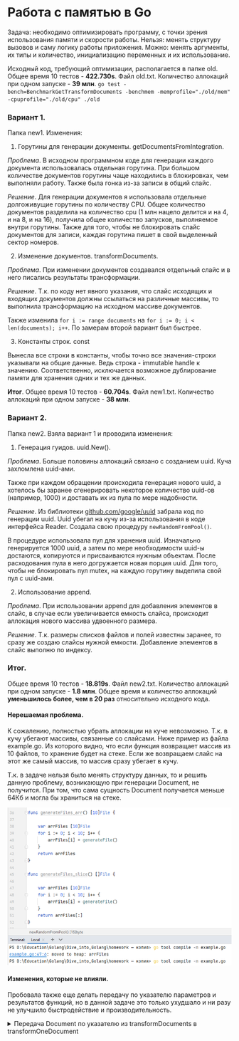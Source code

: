 # Работа с памятью в Go

Задача: необходимо оптимизировать программу, с точки зрения использования памяти и скорости работы. Нельзя: менять структуру вызовов и саму логику работы приложения. Можно: менять аргументы, их типы и количество, инициализацию переменных и их использование.

Исходный код, требующий оптимизации, располагается в папке old. Общее время 10 тестов - **422.730s**. Файл old.txt. 
Количество аллокаций при одном запуске - **39 млн**. `go test -bench=BenchmarkGetTransformDocuments -benchmem -memprofile="./old/mem" -cpuprofile="./old/cpu" ./old`

### Вариант 1.

Папка new1. Изменения:
1. Горутины для генерации документы. getDocumentsFromIntegration.

_Проблема_. В исходном программном коде для генерации каждого документа использовалась отдельная горутина. При большом количестве документов горутины чаще находились в блокировках, чем выполняли работу. Также была гонка из-за записи в общий слайс.

_Решение_. Для генерации документов я использовала отдельные долгоживущие горутины по количеству CPU. Общее количество документов разделила на количество cpu (1 млн нацело делится и на 4, и на 8, и на 16), получила общее количество запусков, выполняемое внутри горутины.
Также для того, чтобы не блокировать слайс документов для записи, каждая горутина пишет в свой выделенный сектор номеров.

2. Изменение документов. transformDocuments.

_Проблема_. При изменении документов создавался отдельный слайс и в него писались результаты трансформации.

_Решение_. Т.к. по коду нет явного указания, что слайс исходящих и входящих документов должны ссылаться на различные массивы, то выполнила трансформацию на исходном массиве документов.

Также изменила `for i := range documents` на `for i := 0; i < len(documents); i++`. По замерам второй вариант был быстрее.

3. Константы строк. const

Вынесла все строки в константы, чтобы точно все значения-строки указывали на общие данные. Ведь строка - immutable handle к значению. Соответственно, исключается возможное дублирование памяти для хранения одних и тех же данных.

**Итог**. Общее время 10 тестов - **60.704s**. Файл new1.txt. Количество аллокаций при одном запуске - **38 млн**.


### Вариант 2. 

Папка new2. Взяла вариант 1 и проводила изменения:
1. Генерация гуидов. uuid.New().

_Проблема_. Больше половины аллокаций связано с созданием uuid. Куча захломлена uuid-ами. 

Также при каждом обращении происходила генерация нового uuid, а хотелось бы заранее сгенерировать некоторое количество uuid-ов (например, 1000) и доставать их из пула по мере надобности.

_Решение_. Из библиотеки [github.com/google/uuid](url) забрала код по генерации uuid. Uuid убегал на кучу из-за использования в коде интерфейса Reader. 
Создала свою процедуру `newRandomFromPool()`. 

В процедуре использовала пул для хранения uuid. Изначально генерируется 1000 uuid, а затем по мере необходимости uuid-ы достаются, копируются и присваиваются нужным объектам. После расходования пула в него догружается новая порция uuid.
Для того, чтобы не блокировать пул mutex, на каждую горутину выделила свой пул с uuid-ами.

2. Использование append.

_Проблема_. При использовании append для добавления элементов в слайс, в случае если увеличивается емкость слайса, происходит аллокация нового массива удвоенного размера.

_Решение_. Т.к. размеры списков файлов и полей известны заранее, то сразу же создаю слайсы нужной емкости. Добавление элементов в слайс выполню по индексу.

### Итог. 

Общее время 10 тестов - **18.819s**. Файл new2.txt. Количество аллокаций при одном запуске - **1.8 млн**. 
Общее время и количество аллокаций **уменьшилось более, чем в 20 раз** относительно исходного кода. 

#### Нерешаемая проблема.

К сожалению, полностью убрать аллокации на куче невозможно. Т.к. в кучу убегают массивы, связанные со слайсами. Ниже пример из файла example.go. Из которого видно, что если функция возвращает массив из 10 файлов, то хранение будет на стеке. Если же возвращаем слайс на этот же самый массив, то массив сразу убегает в кучу.

Т.к. в задаче нельзя было менять структуру данных, то и решить данную проблему, возникающую при генерации Document, не получится. При том, что сама сущность Document получается меньше 64Кб и могла бы храниться на стеке.

![example.go](https://github.com/arhikit/task_optimization/raw/main/doc/example.png)

#### Изменения, которые не влияли.

Пробовала также еще делать передачу по указателю параметров и результатов функций, но в данной задаче это только ухудшало и ни разу не улучшило быстродействие и производительность. 
<details><summary>Передача Document по указателю из transformDocuments в transformOneDocument</summary>

1 вариант. Передача Document по указателю. В transformDocuments по сущности Document возвращался указатель, указатель передавался в transformOneDocument (при передаче указатель также копируется) и в transformOneDocument по указателю возвращалась структура Document.
 
2 вариант. Передача сущности Document. Не было лишних операций по получению указателя и структуры по указателю и при передаче в процедуру копировалась сама сущность Document.

По производительности и времени данные 2 подхода равнозначны. Нет статистически значимых результатов улучшения времени работы.
</details>
